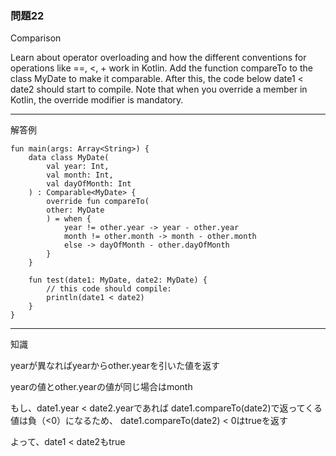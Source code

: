 ### 問題22

Comparison

Learn about operator overloading and how the different conventions for operations like ==, <, + work in Kotlin. Add the function compareTo to the class MyDate to make it comparable. After this, the code below date1 < date2 should start to compile.
Note that when you override a member in Kotlin, the override modifier is mandatory.

---
解答例

    fun main(args: Array<String>) {
        data class MyDate(
            val year: Int,
            val month: Int,
            val dayOfMonth: Int
        ) : Comparable<MyDate> {
            override fun compareTo(
            other: MyDate
            ) = when {
                year != other.year -> year - other.year
                month != other.month -> month - other.month
                else -> dayOfMonth - other.dayOfMonth
            }
        }

        fun test(date1: MyDate, date2: MyDate) {
            // this code should compile:
            println(date1 < date2)
        }
    }

---
知識

yearが異なればyearからother.yearを引いた値を返す

yearの値とother.yearの値が同じ場合はmonth

もし、date1.year < date2.yearであれば
date1.compareTo(date2)で返ってくる値は負（<0）になるため、
date1.compareTo(date2) < 0はtrueを返す

よって、date1 < date2もtrue